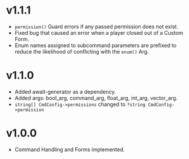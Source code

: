 # v1.1.1
* `permission()` Guard errors if any passed permission does not exist.
* Fixed bug that caused an error when a player closed out of a Custom Form.
* Enum names assigned to subcommand parameters are prefixed to reduce the likelihood of conflicting with the `enum()` Arg.

# v1.1.0
* Added await-generator as a dependency.
* Added args: bool_arg, command_arg, float_arg, int_arg, vector_arg.
* `string[] CmdConfig->permissions` changed to `?string CmdConfig->permission`

# v1.0.0
* Command Handling and Forms implemented.
